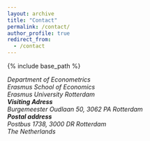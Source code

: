 ```yaml
---
layout: archive
title: "Contact"
permalink: /contact/
author_profile: true
redirect_from:
  - /contact
---
```


{% include base_path %}

<address>
		Department of Econometrics<br />
		Erasmus School of Economics<br /> 
    Erasmus University Rotterdam<br />
<b>Visiting Adress</b><br />
		Burgemeester Oudlaan 50, 3062 PA Rotterdam<br />
<b>Postal address</b><br />
    Postbus 1738, 3000 DR Rotterdam<br />
		The Netherlands
</address> 

